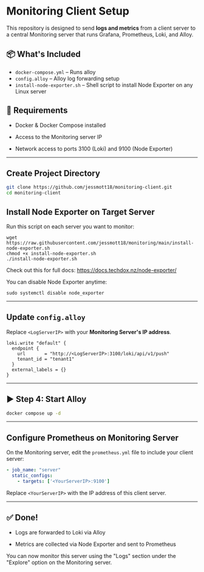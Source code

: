 # Monitoring Client Setup

This repository is designed to send **logs and metrics** from a client server to a central Monitoring server that runs Grafana, Prometheus, Loki, and Alloy.


## 📦 What's Included

- `docker-compose.yml` – Runs alloy
- `config.alloy` – Alloy log forwarding setup
- `install-node-exporter.sh` – Shell script to install Node Exporter on any Linux server

## 🔧 Requirements

- Docker & Docker Compose installed
    
- Access to the Monitoring server IP
    
- Network access to ports 3100 (Loki) and 9100 (Node Exporter)
    

---

## Create Project Directory

```bash
git clone https://github.com/jessmott18/monitoring-client.git 
cd monitoring-client
```

## Install Node Exporter on Target Server

Run this script on each server you want to monitor:

```shell
wget https://raw.githubusercontent.com/jessmott18/monitoring/main/install-node-exporter.sh
chmod +x install-node-exporter.sh
./install-node-exporter.sh
```
Check out this for full docs: https://docs.techdox.nz/node-exporter/

You can disable Node Exporter anytime:

```shell
sudo systemctl disable node_exporter
```

---

##  Update `config.alloy`

Replace `<LogServerIP>` with your **Monitoring Server's IP address**.

```hcl
loki.write "default" {
  endpoint {
    url       = "http://<LogServerIP>:3100/loki/api/v1/push"
    tenant_id = "tenant1"
  }
  external_labels = {}
}
```

---

## ▶️ Step 4: Start Alloy

```bash
docker compose up -d
```

---
## Configure Prometheus on Monitoring Server

On the Monitoring server, edit the `prometheus.yml` file to include your client server:

```yaml
- job_name: "server"
  static_configs:
    - targets: ['<YourServerIP>:9100']
```

Replace `<YourServerIP>` with the IP address of this client server.

---

## ✅ Done!

- Logs are forwarded to Loki via Alloy
    
- Metrics are collected via Node Exporter and sent to Prometheus
    

You can now monitor this server using the "Logs" section under the "Explore" option on the Monitoring server.
